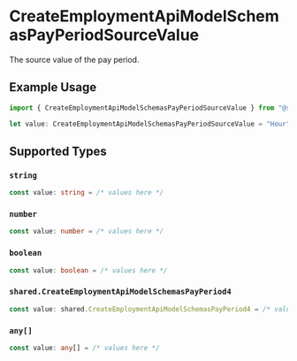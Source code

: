 # CreateEmploymentApiModelSchemasPayPeriodSourceValue

The source value of the pay period.

## Example Usage

```typescript
import { CreateEmploymentApiModelSchemasPayPeriodSourceValue } from "@stackone/stackone-client-ts/sdk/models/shared";

let value: CreateEmploymentApiModelSchemasPayPeriodSourceValue = "Hour";
```

## Supported Types

### `string`

```typescript
const value: string = /* values here */
```

### `number`

```typescript
const value: number = /* values here */
```

### `boolean`

```typescript
const value: boolean = /* values here */
```

### `shared.CreateEmploymentApiModelSchemasPayPeriod4`

```typescript
const value: shared.CreateEmploymentApiModelSchemasPayPeriod4 = /* values here */
```

### `any[]`

```typescript
const value: any[] = /* values here */
```

